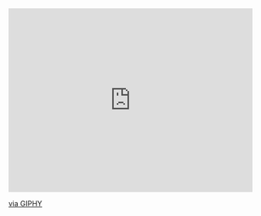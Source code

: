 <iframe src="https://giphy.com/embed/OrFmkOFx7PVK" width="480" height="362" frameBorder="0" class="giphy-embed" allowFullScreen></iframe><p><a href="https://giphy.com/gifs/metal-gear-solid-5-konami-OrFmkOFx7PVK">via GIPHY</a></p>

<!---
BigBoi077/BigBoi077 is a ✨ special ✨ repository because its `README.md` (this file) appears on your GitHub profile.
You can click the Preview link to take a look at your changes.
--->

